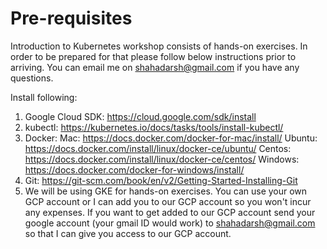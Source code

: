 # Pre-requisites

Introduction to Kubernetes workshop consists of hands-on exercises. In order to be prepared for that please follow below instructions prior to arriving. You can email me on shahadarsh@gmail.com if you have any questions. 

Install following:
1. Google Cloud SDK: https://cloud.google.com/sdk/install
2. kubectl: https://kubernetes.io/docs/tasks/tools/install-kubectl/
3. Docker:
    Mac: https://docs.docker.com/docker-for-mac/install/
    Ubuntu: https://docs.docker.com/install/linux/docker-ce/ubuntu/
    Centos: https://docs.docker.com/install/linux/docker-ce/centos/
    Windows: https://docs.docker.com/docker-for-windows/install/
4. Git: https://git-scm.com/book/en/v2/Getting-Started-Installing-Git
5. We will be using GKE for hands-on exercises. You can use your own GCP account or I can add you to our GCP account so you won't incur any expenses. If you want to get added to our GCP account send your google account (your gmail ID would work) to shahadarsh@gmail.com so that I can give you access to our GCP account.
